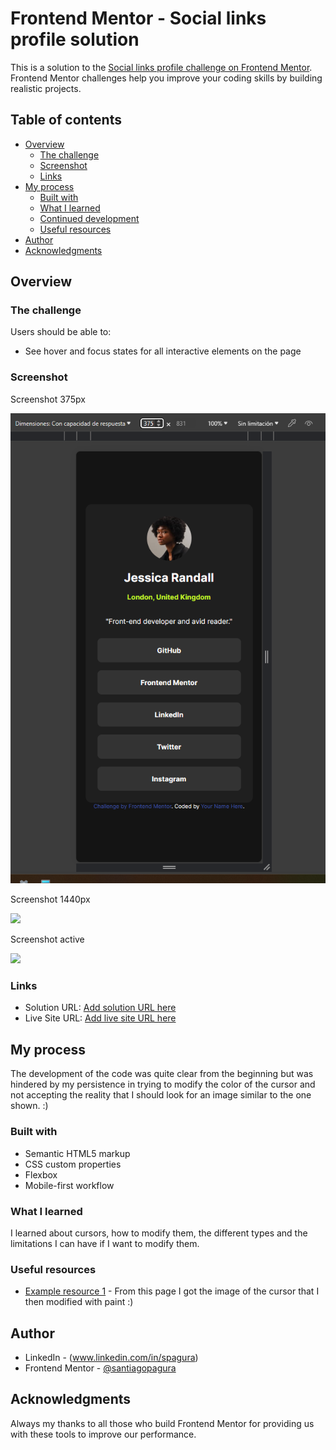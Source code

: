 # Frontend Mentor - Social links profile solution

This is a solution to the [Social links profile challenge on Frontend Mentor](https://www.frontendmentor.io/challenges/social-links-profile-UG32l9m6dQ). Frontend Mentor challenges help you improve your coding skills by building realistic projects. 

## Table of contents

- [Overview](#overview)
  - [The challenge](#the-challenge)
  - [Screenshot](#screenshot)
  - [Links](#links)
- [My process](#my-process)
  - [Built with](#built-with)
  - [What I learned](#what-i-learned)
  - [Continued development](#continued-development)
  - [Useful resources](#useful-resources)
- [Author](#author)
- [Acknowledgments](#acknowledgments)


## Overview

### The challenge

Users should be able to:

- See hover and focus states for all interactive elements on the page

### Screenshot

Screenshot 375px

![](./design/screenshot/screenshot375.png)

Screenshot 1440px

![](./design/screenshot/screenshot1440.jpg)

Screenshot active

![](./design/screenshot/screenshotactive.jpg)



### Links

- Solution URL: [Add solution URL here](https://your-solution-url.com)
- Live Site URL: [Add live site URL here](https://your-live-site-url.com)

## My process

The development of the code was quite clear from the beginning but was hindered by my persistence in trying to modify the color of the cursor and not accepting the reality that I should look for an image similar to the one shown. :)

### Built with

- Semantic HTML5 markup
- CSS custom properties
- Flexbox
- Mobile-first workflow


### What I learned

I learned about cursors, how to modify them, the different types and the limitations I can have if I want to modify them. 


### Useful resources

- [Example resource 1](https://www.flaticon.es/icono-gratis/cursor-de-mano_5781771?term=cursor+de+mano&page=1&position=12&origin=tag&related_id=5781771) - From this page I got the image of the cursor that I then modified with paint :)

## Author

- LinkedIn - (www.linkedin.com/in/spagura)
- Frontend Mentor - [@santiagopagura](https://www.frontendmentor.io/profile/yourusername)


## Acknowledgments

Always my thanks to all those who build Frontend Mentor for providing us with these tools to improve our performance.
